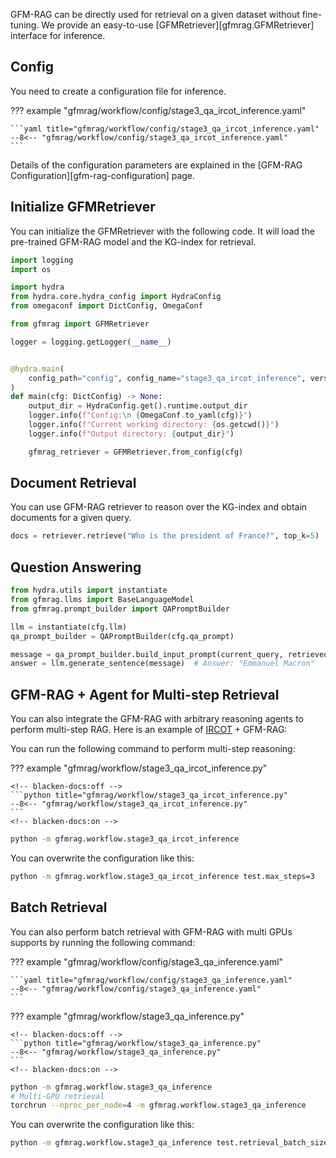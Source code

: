 GFM-RAG can be directly used for retrieval on a given dataset without fine-tuning. We provide an easy-to-use [GFMRetriever][gfmrag.GFMRetriever] interface for inference.

## Config
You need to create a configuration file for inference.

??? example "gfmrag/workflow/config/stage3_qa_ircot_inference.yaml"

    ```yaml title="gfmrag/workflow/config/stage3_qa_ircot_inference.yaml"
    --8<-- "gfmrag/workflow/config/stage3_qa_ircot_inference.yaml"
    ```

Details of the configuration parameters are explained in the [GFM-RAG Configuration][gfm-rag-configuration] page.

## Initialize GFMRetriever

You can initialize the GFMRetriever with the following code. It will load the pre-trained GFM-RAG model and the KG-index for retrieval.

```python
import logging
import os

import hydra
from hydra.core.hydra_config import HydraConfig
from omegaconf import DictConfig, OmegaConf

from gfmrag import GFMRetriever

logger = logging.getLogger(__name__)


@hydra.main(
    config_path="config", config_name="stage3_qa_ircot_inference", version_base=None
)
def main(cfg: DictConfig) -> None:
    output_dir = HydraConfig.get().runtime.output_dir
    logger.info(f"Config:\n {OmegaConf.to_yaml(cfg)}")
    logger.info(f"Current working directory: {os.getcwd()}")
    logger.info(f"Output directory: {output_dir}")

    gfmrag_retriever = GFMRetriever.from_config(cfg)
```

## Document Retrieval

You can use GFM-RAG retriever to reason over the KG-index and obtain documents for a given query.
```python
docs = retriever.retrieve("Who is the president of France?", top_k=5)
```

## Question Answering

```python
from hydra.utils import instantiate
from gfmrag.llms import BaseLanguageModel
from gfmrag.prompt_builder import QAPromptBuilder

llm = instantiate(cfg.llm)
qa_prompt_builder = QAPromptBuilder(cfg.qa_prompt)

message = qa_prompt_builder.build_input_prompt(current_query, retrieved_docs)
answer = llm.generate_sentence(message)  # Answer: "Emmanuel Macron"
```

## GFM-RAG + Agent for Multi-step Retrieval
You can also integrate the GFM-RAG with arbitrary reasoning agents to perform multi-step RAG. Here is an example of [IRCOT](https://arxiv.org/abs/2212.10509) + GFM-RAG:

You can run the following command to perform multi-step reasoning:

??? example "gfmrag/workflow/stage3_qa_ircot_inference.py"

    <!-- blacken-docs:off -->
    ```python title="gfmrag/workflow/stage3_qa_ircot_inference.py"
    --8<-- "gfmrag/workflow/stage3_qa_ircot_inference.py"
    ```
    <!-- blacken-docs:on -->

```bash
python -m gfmrag.workflow.stage3_qa_ircot_inference
```

You can overwrite the configuration like this:

```bash
python -m gfmrag.workflow.stage3_qa_ircot_inference test.max_steps=3
```

## Batch Retrieval
You can also perform batch retrieval with GFM-RAG with multi GPUs supports by running the following command:

??? example "gfmrag/workflow/config/stage3_qa_inference.yaml"

    ```yaml title="gfmrag/workflow/config/stage3_qa_inference.yaml"
    --8<-- "gfmrag/workflow/config/stage3_qa_inference.yaml"
    ```

??? example "gfmrag/workflow/stage3_qa_inference.py"

    <!-- blacken-docs:off -->
    ```python title="gfmrag/workflow/stage3_qa_inference.py"
    --8<-- "gfmrag/workflow/stage3_qa_inference.py"
    ```
    <!-- blacken-docs:on -->

```bash
python -m gfmrag.workflow.stage3_qa_inference
# Multi-GPU retrieval
torchrun --nproc_per_node=4 -m gfmrag.workflow.stage3_qa_inference
```

You can overwrite the configuration like this:

```bash
python -m gfmrag.workflow.stage3_qa_inference test.retrieval_batch_size=4
```
